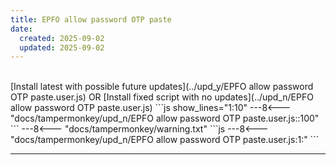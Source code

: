```yaml
---
title: EPFO allow password OTP paste
date:
  created: 2025-09-02
  updated: 2025-09-02
---
```


<br>
<!-- GENERATED FILE -->
[Install latest with possible future updates](../upd_y/EPFO allow password OTP paste.user.js)
OR
[Install fixed script with no updates](../upd_n/EPFO allow password OTP paste.user.js)
```js show_lines="1:10"
---8<--- "docs/tampermonkey/upd_n/EPFO allow password OTP paste.user.js::100"
```
<!-- more -->
---8<--- "docs/tampermonkey/warning.txt"
```js
---8<--- "docs/tampermonkey/upd_n/EPFO allow password OTP paste.user.js:1:"
```

------------
